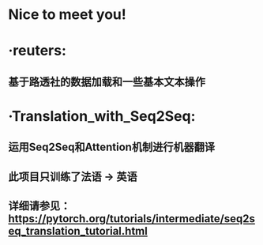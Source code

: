 # Nice to meet you!
# ·reuters:
##    基于路透社的数据加载和一些基本文本操作
# ·Translation_with_Seq2Seq:
##    运用Seq2Seq和Attention机制进行机器翻译
##    此项目只训练了法语 -> 英语
##    详细请参见：https://pytorch.org/tutorials/intermediate/seq2seq_translation_tutorial.html
